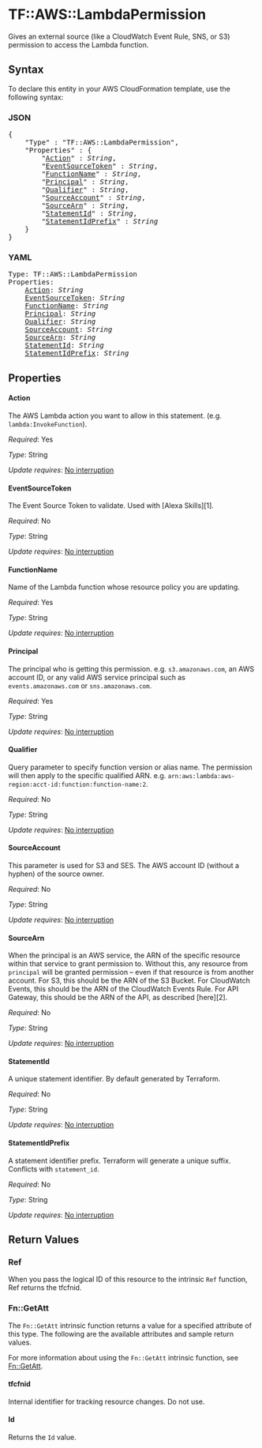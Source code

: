 # TF::AWS::LambdaPermission

Gives an external source (like a CloudWatch Event Rule, SNS, or S3) permission to access the Lambda function.

## Syntax

To declare this entity in your AWS CloudFormation template, use the following syntax:

### JSON

<pre>
{
    "Type" : "TF::AWS::LambdaPermission",
    "Properties" : {
        "<a href="#action" title="Action">Action</a>" : <i>String</i>,
        "<a href="#eventsourcetoken" title="EventSourceToken">EventSourceToken</a>" : <i>String</i>,
        "<a href="#functionname" title="FunctionName">FunctionName</a>" : <i>String</i>,
        "<a href="#principal" title="Principal">Principal</a>" : <i>String</i>,
        "<a href="#qualifier" title="Qualifier">Qualifier</a>" : <i>String</i>,
        "<a href="#sourceaccount" title="SourceAccount">SourceAccount</a>" : <i>String</i>,
        "<a href="#sourcearn" title="SourceArn">SourceArn</a>" : <i>String</i>,
        "<a href="#statementid" title="StatementId">StatementId</a>" : <i>String</i>,
        "<a href="#statementidprefix" title="StatementIdPrefix">StatementIdPrefix</a>" : <i>String</i>
    }
}
</pre>

### YAML

<pre>
Type: TF::AWS::LambdaPermission
Properties:
    <a href="#action" title="Action">Action</a>: <i>String</i>
    <a href="#eventsourcetoken" title="EventSourceToken">EventSourceToken</a>: <i>String</i>
    <a href="#functionname" title="FunctionName">FunctionName</a>: <i>String</i>
    <a href="#principal" title="Principal">Principal</a>: <i>String</i>
    <a href="#qualifier" title="Qualifier">Qualifier</a>: <i>String</i>
    <a href="#sourceaccount" title="SourceAccount">SourceAccount</a>: <i>String</i>
    <a href="#sourcearn" title="SourceArn">SourceArn</a>: <i>String</i>
    <a href="#statementid" title="StatementId">StatementId</a>: <i>String</i>
    <a href="#statementidprefix" title="StatementIdPrefix">StatementIdPrefix</a>: <i>String</i>
</pre>

## Properties

#### Action

The AWS Lambda action you want to allow in this statement. (e.g. `lambda:InvokeFunction`).

_Required_: Yes

_Type_: String

_Update requires_: [No interruption](https://docs.aws.amazon.com/AWSCloudFormation/latest/UserGuide/using-cfn-updating-stacks-update-behaviors.html#update-no-interrupt)

#### EventSourceToken

The Event Source Token to validate.  Used with [Alexa Skills][1].

_Required_: No

_Type_: String

_Update requires_: [No interruption](https://docs.aws.amazon.com/AWSCloudFormation/latest/UserGuide/using-cfn-updating-stacks-update-behaviors.html#update-no-interrupt)

#### FunctionName

Name of the Lambda function whose resource policy you are updating.

_Required_: Yes

_Type_: String

_Update requires_: [No interruption](https://docs.aws.amazon.com/AWSCloudFormation/latest/UserGuide/using-cfn-updating-stacks-update-behaviors.html#update-no-interrupt)

#### Principal

The principal who is getting this permission. e.g. `s3.amazonaws.com`, an AWS account ID, or any valid AWS service principal such as `events.amazonaws.com` or `sns.amazonaws.com`.

_Required_: Yes

_Type_: String

_Update requires_: [No interruption](https://docs.aws.amazon.com/AWSCloudFormation/latest/UserGuide/using-cfn-updating-stacks-update-behaviors.html#update-no-interrupt)

#### Qualifier

Query parameter to specify function version or alias name. The permission will then apply to the specific qualified ARN. e.g. `arn:aws:lambda:aws-region:acct-id:function:function-name:2`.

_Required_: No

_Type_: String

_Update requires_: [No interruption](https://docs.aws.amazon.com/AWSCloudFormation/latest/UserGuide/using-cfn-updating-stacks-update-behaviors.html#update-no-interrupt)

#### SourceAccount

This parameter is used for S3 and SES. The AWS account ID (without a hyphen) of the source owner.

_Required_: No

_Type_: String

_Update requires_: [No interruption](https://docs.aws.amazon.com/AWSCloudFormation/latest/UserGuide/using-cfn-updating-stacks-update-behaviors.html#update-no-interrupt)

#### SourceArn

When the principal is an AWS service, the ARN of the specific resource within that service to grant permission to.
Without this, any resource from `principal` will be granted permission – even if that resource is from another account.
For S3, this should be the ARN of the S3 Bucket.
For CloudWatch Events, this should be the ARN of the CloudWatch Events Rule.
For API Gateway, this should be the ARN of the API, as described [here][2].

_Required_: No

_Type_: String

_Update requires_: [No interruption](https://docs.aws.amazon.com/AWSCloudFormation/latest/UserGuide/using-cfn-updating-stacks-update-behaviors.html#update-no-interrupt)

#### StatementId

A unique statement identifier. By default generated by Terraform.

_Required_: No

_Type_: String

_Update requires_: [No interruption](https://docs.aws.amazon.com/AWSCloudFormation/latest/UserGuide/using-cfn-updating-stacks-update-behaviors.html#update-no-interrupt)

#### StatementIdPrefix

A statement identifier prefix. Terraform will generate a unique suffix. Conflicts with `statement_id`.

_Required_: No

_Type_: String

_Update requires_: [No interruption](https://docs.aws.amazon.com/AWSCloudFormation/latest/UserGuide/using-cfn-updating-stacks-update-behaviors.html#update-no-interrupt)

## Return Values

### Ref

When you pass the logical ID of this resource to the intrinsic `Ref` function, Ref returns the tfcfnid.

### Fn::GetAtt

The `Fn::GetAtt` intrinsic function returns a value for a specified attribute of this type. The following are the available attributes and sample return values.

For more information about using the `Fn::GetAtt` intrinsic function, see [Fn::GetAtt](https://docs.aws.amazon.com/AWSCloudFormation/latest/UserGuide/intrinsic-function-reference-getatt.html).

#### tfcfnid

Internal identifier for tracking resource changes. Do not use.

#### Id

Returns the <code>Id</code> value.

